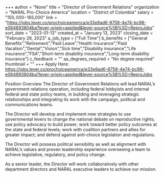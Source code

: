 +++
author = "None"
title = "Director of Government Relations"
organization = "NARAL Pro-Choice America"
location = "District of Columbia"
salary = "$150,000-$165,000"
link = "https://jobs.lever.co/prochoiceamerica/e33e9ad6-8758-4e74-bc98-e064893804ba?lever-origin=applied&lever-source%5B%5D=ReproJobs"
sort_date = "2023-01-13"
created_at = "January 13, 2023"
closing_date = "February 28, 2023"
a_job_type = ["Full Time"]
b_benefits = ["General Benefits","Retirement","Paid Leave","Health Insurance","Paid Vacation","Dental","Vision","Sick time","Disability insurance","Life insurance","FSA","Short-term disability insurance","Long-term disability insurance"]
c_feedback = ""
aa_degrees_required = "No degree required"
thumbnail = ""
+++
Apply Here: https://jobs.lever.co/prochoiceamerica/e33e9ad6-8758-4e74-bc98-e064893804ba?lever-origin=applied&lever-source%5B%5D=ReproJobs

Position Overview
The Director of Government Relations will lead NARAL’s government relations operation, including federal lobbyists and internal federal and state policy teams, in building and leveraging strategic relationships and integrating its work with the campaign, political and communications teams.  

The Director will develop and implement new strategies to use governmental levers to change the national debate on reproductive rights; use policy advocacy to build power; work toward better policy outcomes at the state and federal levels; work with coalition partners and allies for greater impact; and defend against anti-choice legislation and regulations.   

The Director will possess political sensibility as well as alignment with NARAL’s values and proven leadership experience overseeing a team to achieve legislative, regulatory, and policy change.

As a senior leader, the Director will work collaboratively with other department directors and NARAL executive leaders to achieve our mission.